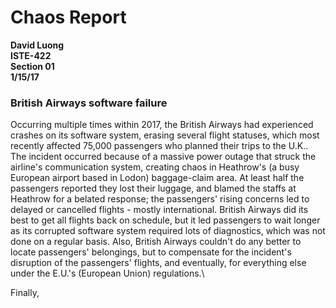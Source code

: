 # Chaos Report

**David Luong**\
**ISTE-422**\
**Section 01**\
**1/15/17**
### British Airways software failure

Occurring multiple times within 2017, the British Airways had experienced crashes on its software system, erasing several flight statuses, which most recently affected 75,000 passengers who planned their trips to the U.K.. The incident occurred because of a massive power outage that struck the airline's communication system, creating chaos in Heathrow's (a busy European airport based in Lodon) baggage-claim area. At least half the passengers reported they lost their luggage, and blamed the staffs at Heathrow for a belated response; the passengers' rising concerns led to delayed or cancelled flights - mostly international. British Airways did its best to get all flights back on schedule, but it led passengers to wait longer as its corrupted software system required lots of diagnostics, which was not done on a regular basis. Also, British Airways couldn't do any better to locate passengers' belongings, but to compensate for the incident's disruption of the passengers' flights, and eventually, for everything else under the E.U.'s (European Union) regulations.\

Finally,
